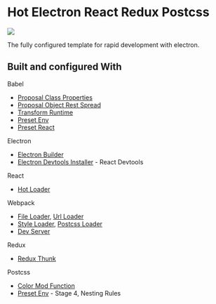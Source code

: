 # Hot Electron React Redux Postcss
![](https://i.ibb.co/9GWCbx0/001.png)

The fully configured template for rapid development with electron.

## Built and configured With
Babel
* [Proposal Class Properties](https://github.com/babel/babel/tree/master/packages/babel-plugin-proposal-class-properties)
* [Proposal Object Rest Spread](https://github.com/babel/babel/tree/master/packages/babel-plugin-proposal-object-rest-spread)
* [Transform Runtime](https://github.com/babel/babel/tree/master/packages/babel-plugin-transform-runtime)
* [Preset Env](https://github.com/babel/babel/tree/master/packages/babel-preset-env)
* [Preset React](https://github.com/babel/babel/tree/master/packages/babel-preset-react)

Electron
* [Electron Builder](https://github.com/electron-userland/electron-builder)
* [Electron Devtools Installer](https://github.com/MarshallOfSound/electron-devtools-installer) - React Devtools

React
* [Hot Loader](https://github.com/gaearon/react-hot-loader)

Webpack
* [File Loader](https://github.com/webpack-contrib/file-loader), [Url Loader](https://github.com/webpack-contrib/url-loader)
* [Style Loader](https://github.com/webpack-contrib/style-loader), [Postcss Loader](https://github.com/postcss/postcss-loader)
* [Dev Server](https://github.com/webpack/webpack-dev-server)

Redux
* [Redux Thunk](https://github.com/reduxjs/redux-thunk)

Postcss
* [Color Mod Function](https://github.com/jonathantneal/postcss-color-mod-function)
* [Preset Env](https://github.com/csstools/postcss-preset-env) - Stage 4, Nesting Rules
